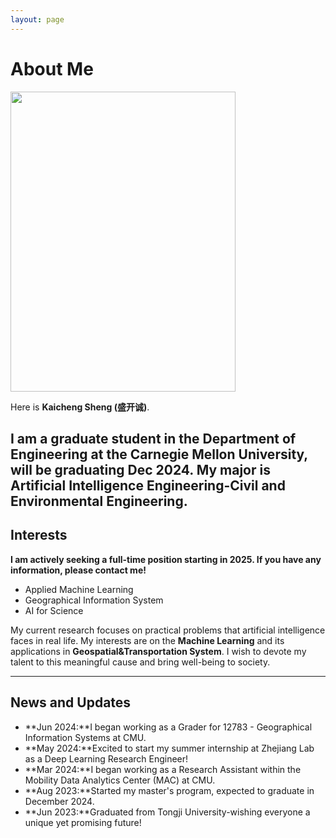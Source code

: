 ```yaml
---
layout: page
---
```


# About Me

<img src="https://cascadingdown.github.io//kaicheng.jpg" class="floatpic" width="360" height="480">

Here is **Kaicheng Sheng (盛开诚)**.<br>

I am a graduate student in the Department of Engineering at the Carnegie Mellon University, will be graduating Dec 2024. My major is Artificial Intelligence Engineering-Civil and Environmental Engineering.
---

## Interests

**I am actively seeking a full-time position starting in 2025. If you have any information, please contact me!**

- Applied Machine Learning 
- Geographical Information System
- AI for Science

My current research focuses on practical problems that artificial intelligence faces in real life. My interests are on the **Machine Learning** and its applications in **Geospatial&Transportation System**. I wish to devote my talent to this meaningful cause and bring well-being to society.

---

## News and Updates

- **Jun 2024:**I began working as a Grader for 12783 - Geographical Information Systems at CMU.
- **May 2024:**Excited to start my summer internship at Zhejiang Lab as a Deep Learning Research Engineer!
- **Mar 2024:**I began working as a Research Assistant within the Mobility Data Analytics Center (MAC) at CMU.
- **Aug 2023:**Started my master's program, expected to graduate in December 2024.
- **Jun 2023:**Graduated from Tongji University-wishing everyone a unique yet promising future!
<br>



